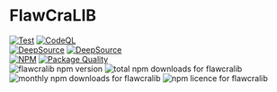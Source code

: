 # FlawCraLIB

[![Test](https://github.com/FlawCra/FlawCraLIB/actions/workflows/main.yml/badge.svg)](https://github.com/FlawCra/FlawCraLIB/actions/workflows/main.yml)
[![CodeQL](https://github.com/FlawCra/FlawCraLIB/actions/workflows/codeql-analysis.yml/badge.svg)](https://github.com/FlawCra/FlawCraLIB/actions/workflows/codeql-analysis.yml)
<br>
[![DeepSource](https://deepsource.io/gh/FlawCra/FlawCraLIB.svg/?label=active+issues&show_trend=true&token=-A-oN93iCoJdcexCZwpzXqp8)](https://deepsource.io/gh/FlawCra/FlawCraLIB/?ref=repository-badge) [![DeepSource](https://deepsource.io/gh/FlawCra/FlawCraLIB.svg/?label=resolved+issues&show_trend=true&token=-A-oN93iCoJdcexCZwpzXqp8)](https://deepsource.io/gh/FlawCra/FlawCraLIB/?ref=repository-badge)
<br>
[![NPM](https://nodei.co/npm/flawcralib.png?downloads=true&downloadRank=true&stars=true)](https://nodei.co/npm/flawcralib/)
[![Package Quality](http://npm.packagequality.com/badge/flawcralib.png)](http://packagequality.com/#?package=flawcralib)
<br>
![flawcralib npm version](https://img.shields.io/npm/v/flawcralib.svg) ![total npm downloads for flawcralib](https://img.shields.io/npm/dt/flawcralib.svg) ![monthly npm downloads for flawcralib](https://img.shields.io/npm/dm/flawcralib.svg) ![npm licence for flawcralib](https://img.shields.io/npm/l/flawcralib.svg) 
